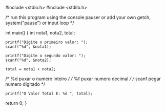 #include <stdio.h>
#include <stdlib.h>

/* run this program using the console pauser or add your own getch, system("pause") or input loop */

int main() {
	int nota1, nota2, total;
	
	printf("Digite o primeiro valor: ");
	scanf("%d", &nota1);
	
    printf("Digite o segundo valor: ");
	scanf("%d", &nota2);

	total = nota1 + nota2;
	
  /* %d puxar o numero inteiro */
  /* %f puxar numero decimal */
  /* scanf pegar numero digitado */
   	
	printf("O Valor Total E: %d ", total);
	
return 0;
}
